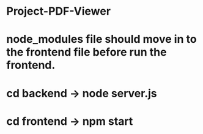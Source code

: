 # Project-PDF-Viewer


# node_modules file should move in to the frontend file before run the frontend.

# cd backend -> node server.js
# cd frontend -> npm start

 
